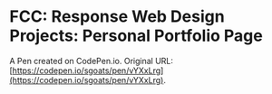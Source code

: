 # FCC: Response Web Design Projects: Personal Portfolio Page

A Pen created on CodePen.io. Original URL: [https://codepen.io/sgoats/pen/vYXxLrg](https://codepen.io/sgoats/pen/vYXxLrg).


